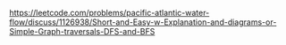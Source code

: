https://leetcode.com/problems/pacific-atlantic-water-flow/discuss/1126938/Short-and-Easy-w-Explanation-and-diagrams-or-Simple-Graph-traversals-DFS-and-BFS